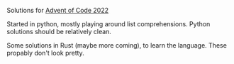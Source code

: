 Solutions for [Advent of Code 2022](https://adventofcode.com/2022)

Started in python, mostly playing around list comprehensions.
Python solutions should be relatively clean.

Some solutions in Rust (maybe more coming), to learn the language.
These propably don't look pretty.
